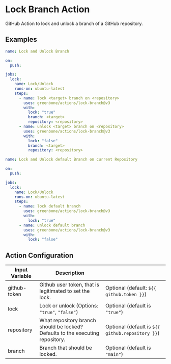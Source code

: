 # Lock Branch Action

GitHub Action to lock and unlock a branch of a GitHub repository.

## Examples

```yml
name: Lock and Unlock Branch

on:
  push:

jobs:
  lock:
    name: Lock/Unlock
    runs-on: ubuntu-latest
    steps:
      - name: lock <target> branch on <repository>
        uses: greenbone/actions/lock-branch@v3
        with:
          lock: "true"
          branch: <target>
          repository: <repository>
      - name: unlock <target> branch on <repository>
        uses: greenbone/actions/lock-branch@v3
        with:
          lock: "false"
          branch: <target>
          repository: <repository>
```

```yml
name: Lock and Unlock default Branch on current Repository

on:
  push:

jobs:
  lock:
    name: Lock/Unlock
    runs-on: ubuntu-latest
    steps:
      - name: lock default branch
        uses: greenbone/actions/lock-branch@v3
        with:
          lock: "true"
      - name: unlock default branch
        uses: greenbone/actions/lock-branch@v3
        with:
          lock: "false"
```

## Action Configuration

|Input Variable|Description| |
|--------------|-----------|-|
| github-token | Github user token, that is legitimated to set the lock. | Optional (default: `${{ github.token }}`) |
| lock | Lock or unlock (Options: `"true"`, `"false"`) | Optional (default is `"true"`) |
| repository | What repository branch should be locked? Defaults to the executing repository. | Optional (default is `${{ github.repository }}`) |
| branch | Branch that should be locked. | Optional (default is `"main"`) |
